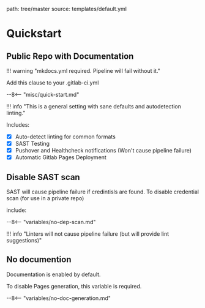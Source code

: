 path: tree/master
source: templates/default.yml

# Quickstart

## Public Repo with Documentation

!!! warning "mkdocs.yml required. Pipeline will fail without it."

Add this clause to your .gitlab-ci.yml

--8<-- "misc/quick-start.md"

!!! info "This is a general setting with sane defaults and autodetection linting."

Includes:

- [X] Auto-detect linting for common formats
- [X] SAST Testing
- [X] Pushover and Healthcheck notifications (Won't cause pipeline failure)
- [X] Automatic Gitlab Pages Deployment

## Disable SAST scan

SAST will cause pipeline failure if credintisls are found. To disable credential scan (for use in a private repo)

include:

--8<-- "variables/no-dep-scan.md"

!!! info "Linters will not cause pipeline failure (but will provide lint suggestions)"

## No documention

Documentation is enabled by default.

To disable Pages generation, this variable is required.

--8<-- "variables/no-doc-generation.md"
